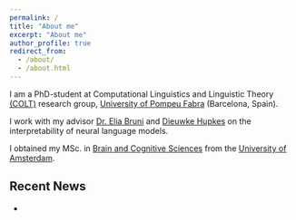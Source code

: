 ```yaml
---
permalink: /
title: "About me"
excerpt: "About me"
author_profile: true
redirect_from: 
  - /about/
  - /about.html
---
```


I am a PhD-student at Computational Linguistics and Linguistic Theory [(COLT)](https://www.upf.edu/web/colt) research group, [University of Pompeu Fabra](https://www.upf.edu/) (Barcelona, Spain).

I work with my advisor [Dr. Elia Bruni](https://eliabruni.github.io/) and [Dieuwke Hupkes](http://dieuwkehupkes.nl/) on the interpretability of neural language models.

I obtained my MSc. in [Brain and Cognitive Sciences](https://gss.uva.nl/content/research-masters/brain-and-cognitive-sciences/brain-and-cognitive-sciences.html?1584890047348) from the [University of Amsterdam](https://www.uva.nl/en).



Recent News
------

-
